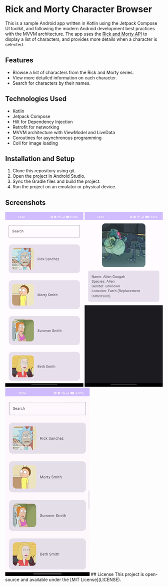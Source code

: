 # Rick and Morty Character Browser

This is a sample Android app written in Kotlin using the Jetpack Compose UI toolkit, and following the modern Android development best practices with the MVVM architecture. The app uses the [Rick and Morty API](https://rickandmortyapi.com/) to display a list of characters, and provides more details when a character is selected.

## Features
- Browse a list of characters from the Rick and Morty series.
- View more detailed information on each character.
- Search for characters by their names.

## Technologies Used
- Kotlin
- Jetpack Compose
- Hilt for Dependency Injection
- Retrofit for networking
- MVVM architecture with ViewModel and LiveData
- Coroutines for asynchronous programming
- Coil for image loading

## Installation and Setup
1. Clone this repository using git.
2. Open the project in Android Studio.
3. Sync the Gradle files and build the project.
4. Run the project on an emulator or physical device.

## Screenshots

<img src="character_list.png" alt="Character List" width="250"/>
<img src="character_detail.png" alt="Character Detail" width="250"/>
<img src="rickmortygif.gif" alt="Example"/>
## License
This project is open-source and available under the [MIT License](LICENSE).
